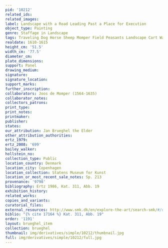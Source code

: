 ```yaml
---
pid: '10212'
related_ids: 
related_images: 
label: Landscape with a Road Leading Past a Place for Execution
object_type: Painting
genre: Staffage in Landscape
tags: Traveling Dog Horse Sheep Momper Field Peasants Landscape Cart Wagon
realdate: 1610-1615
height_cm: '51.5'
width_cm: '77.5'
diameter_cm: 
plate_dimensions: 
support: Panel
drawing_medium: 
signature: 
signature_location: 
support_marks: 
further_inscription: 
collaborators: Joos de Momper (1564-1635)
collaborator_notes: 
collectors_patrons: 
print_type: 
print_notes: 
printmaker: 
publisher: 
states: 
our_attribution: Jan Brueghel the Elder
other_attribution_authorities: 
ertz_1979: 
ertz_2008: '699'
bailey_walker: 
hollstein_no: 
collection_type: Public
location_country: Denmark
location_city: Copenhagen
location_collection: Statens Museum for Kunst
location_or_most_recent_sale_notes: Sp. 213
provenance: '9798'
bibliography: Ertz 1986, Kat. 311, Abb. 19
exhibition_history: 
related_works: 
copies_and_variants: 
curatorial_files: 
external_resources: http://www.smk.dk/en/explore-the-art/search-smk/#/detail/KMSsp213
biblio: "{% cite 17164 %} Kat. 311, Abb. 19"
order: '1191'
layout: brueghel_item
collection: brueghel
thumbnail: img/derivatives/simple/10212/thumbnail.jpg
full: img/derivatives/simple/10212/full.jpg
---
```


